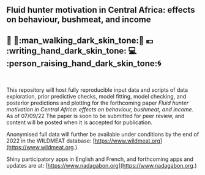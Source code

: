 ## Fluid hunter motivation in Central Africa: effects on behaviour, bushmeat, and income
## :deciduous_tree: :boar::man_walking_dark_skin_tone::poultry_leg: :euro: :writing_hand_dark_skin_tone: :computer: :person_raising_hand_dark_skin_tone::cyclone:

<br>

This repository will host fully reproducible input data and scripts of data exploration, prior predictive checks, model fitting, model checking, and posterior predictions and plotting for the forthcoming paper *Fluid hunter motivation in Central Africa: effects on behaviour, bushmeat, and income*. As of 07/09/22 The paper is soon to be submitted for peer review, and content will be posted when it is accepted for publication.

Anonymised full data will further be available under conditions by the end of 2022 in the WILDMEAT database: [https://www.wildmeat.org](https://www.wildmeat.org.). 

Shiny participatory apps in English and French, and forthcoming apps and updates are at: [https://www.nadagabon.org](https://www.nadagabon.org.) 

<!---To run the code, download the entire repository and run scripts within the R project. The 3 scripts are as follows:

* **clean_transects.R**: this runs the diagnostic tool that corrects typos and errors in raw entered paraecologist bushmeat transect data and produces a report of its quality (see section 2.2 of the paper). If you run the script, it creates .csv products in *./outputs/cleaned/*. Similar logic not included in this repository was used cleaning the hunter self-follow data.
* **estimate_offtake.R**: this runs the algorithm used to estimate observed offtake described in section 2.3 of the paper and Appendix S3. If you run the script, it creates a .csv in *./outputs/*. 
* **summarize_offtake.R**: this runs the analyses integrating transect and self-follow data to estimate annual offtake described in section 2.3 of the paper. It further summarizes data and produces examples of figures 4--6 (different than the paper, as using the limited data). Figures 1 & 2 are excluded because their creation requires explicit spatial data; Figure 3 is a photograph. If you run the script, it creates .csv data summaries in *./outputs/* and .pdf graphics in *./outputs/figures/*.

To restore the project library locally onto your machine before running scripts (in case of issues using different package versions), begin by running the following command in the console: `renv::restore()`--->










